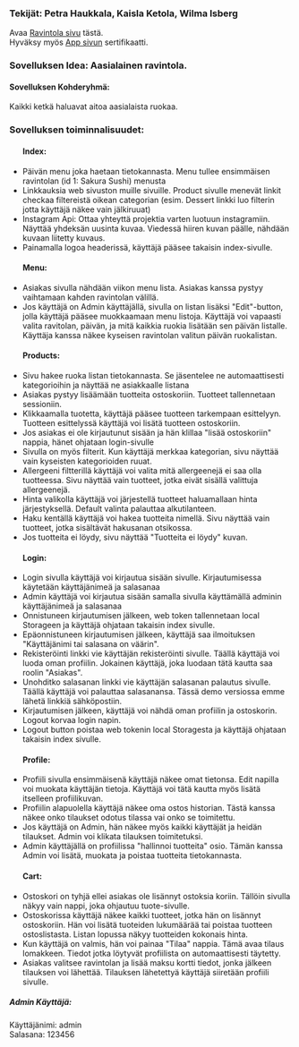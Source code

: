 <h3>Tekijät: Petra Haukkala, Kaisla Ketola, Wilma Isberg</h3>

Avaa [Ravintola sivu](https://users.metropolia.fi/~wilmais/web-projekti/HTML/index.html) tästä. <br>
Hyväksy myös [App sivun](https://10.120.32.75/app) sertifikaatti.

<h3>Sovelluksen Idea: Aasialainen ravintola.</h3> 

<h4>Sovelluksen Kohderyhmä: </h4> 
<p>Kaikki ketkä haluavat aitoa aasialaista ruokaa.</p>

<h3>Sovelluksen toiminnalisuudet: </h3>

<ul>
  <h4>Index:</h4>
    <li>Päivän menu joka haetaan tietokannasta. Menu tullee ensimmäisen ravintolan (id 1: Sakura Sushi) menusta </li>
    <li>Linkkauksia web sivuston muille sivuille. Product sivulle menevät linkit checkaa filtereistä oikean categorian (esim. Dessert linkki luo filterin jotta käyttäjä näkee vain jälkiruuat)</li>
    <li>Instagram Api: Ottaa yhteyttä projektia varten luotuun instagramiin. Näyttää yhdeksän uusinta kuvaa. Viedessä hiiren kuvan päälle, nähdään kuvaan liitetty kuvaus.</li>
    <li>Painamalla logoa headerissä, käyttäjä pääsee takaisin index-sivulle.</li>
    
  <h4>Menu:</h4>
    <li>Asiakas sivulla nähdään viikon menu lista. Asiakas kanssa pystyy vaihtamaan kahden ravintolan välillä.</li>
    <li>Jos käyttäjä on Admin käyttäjällä, sivulla on listan lisäksi "Edit"-button, jolla käyttäjä pääsee muokkaamaan menu listoja. Käyttäjä voi vapaasti valita ravitolan, päivän, ja mitä kaikkia ruokia lisätään sen päivän listalle. Käyttäja kanssa näkee kyseisen ravintolan valitun päivän ruokalistan. </li>
    
  <h4>Products:</h4>
    <li>Sivu hakee ruoka listan tietokannasta. Se jäsentelee ne automaattisesti kategorioihin ja näyttää ne asiakkaalle listana</li>
    <li>Asiakas pystyy lisäämään tuotteita ostoskoriin. Tuotteet tallennetaan sessioniin. </li>
    <li>Klikkaamalla tuotetta, käyttäjä pääsee tuotteen tarkempaan esittelyyn. Tuotteen esittelyssä käyttäjä voi lisätä tuotteen ostoskoriin. </li>
    <li>Jos asiakas ei ole kirjautunut sisään ja hän klillaa "lisää ostoskoriin" nappia, hänet ohjataan login-sivulle</li>
    <li>Sivulla on myös filterit. Kun käyttäjä merkkaa kategorian, sivu näyttää vain kyseisten kategorioiden ruuat.</li>
    <li>Allergeeni filtterillä käyttäjä voi valita mitä allergeenejä ei saa olla tuotteessa. Sivu näyttää vain tuotteet, jotka eivät sisällä valittuja allergeenejä.</li>
    <li>Hinta valikolla käyttäjä voi järjestellä tuotteet haluamallaan hinta järjestyksellä. Default valinta palauttaa alkutilanteen.</li>
    <li>Haku kentällä käyttäjä voi hakea tuotteita nimellä. Sivu näyttää vain tuotteet, jotka sisältävät hakusanan otsikossa.</li>
    <li>Jos tuotteita ei löydy, sivu näyttää "Tuotteita ei löydy" kuvan.</li>

  <h4>Login:</h4>
    <li>Login sivulla käyttäjä voi kirjautua sisään sivulle. Kirjautumisessa käytetään käyttäjänimeä ja salasanaa</li>
    <li>Admin käyttäjä voi kirjautua sisään samalla sivulla käyttämällä adminin käyttäjänimeä ja salasanaa</li>
    <li>Onnistuneen kirjautumisen jälkeen, web token tallennetaan local Storageen ja käyttäjä ohjataan takaisin index sivulle.</li>
    <li>Epäonnistuneen kirjautumisen jälkeen, käyttäjä saa ilmoituksen "Käyttäjänimi tai salasana on väärin".</li>
    <li>Rekisteröinti linkki vie käyttäjän rekisteröinti sivulle. Täällä käyttäjä voi luoda oman profiilin. Jokainen käyttäjä, joka luodaan tätä kautta saa roolin "Asiakas".</li>
    <li>Unohditko salasanan linkki vie käyttäjän salasanan palautus sivulle. Täällä käyttäjä voi palauttaa salasanansa. Tässä demo versiossa emme lähetä linkkiä sähköpostiin.</li>
    <li>Kirjautumisen jälkeen, käyttäjä voi nähdä oman profiilin ja ostoskorin. Logout korvaa login napin.</li>
    <li>Logout button poistaa web tokenin local Storagesta ja käyttäjä ohjataan takaisin index sivulle.</li>

  <h4>Profile:</h4>
    <li>Profiili sivulla ensimmäisenä käyttäjä näkee omat tietonsa. Edit napilla voi muokata käyttäjän tietoja. Käyttäjä voi tätä kautta myös lisätä itselleen profiilikuvan.</li>
    <li>Profiilin alapuolella käyttäjä näkee oma ostos historian. Tästä kanssa näkee onko tilaukset odotus tilassa vai onko se toimitettu.</li>
    <li>Jos käyttäjä on Admin, hän näkee myös kaikki käyttäjät ja heidän tilaukset. Admin voi klikata tilauksen toimitetuksi.</li>
    <li>Admin käyttäjällä on profiilissa "hallinnoi tuotteita" osio. Tämän kanssa Admin voi lisätä, muokata ja poistaa tuotteita tietokannasta.</li>

  <h4>Cart:</h4>
    <li>Ostoskori on tyhjä ellei asiakas ole lisännyt ostoksia koriin. Tällöin sivulla näkyy vain nappi, joka ohjautuu tuote-sivulle.</li>
    <li>Ostoskorissa käyttäjä näkee kaikki tuotteet, jotka hän on lisännyt ostoskoriin. Hän voi lisätä tuoteiden lukumäärää tai poistaa tuotteen ostoslistasta. Listan lopussa näkyy tuotteiden kokonais hinta.</li>
    <li>Kun käyttäjä on valmis, hän voi painaa "Tilaa" nappia. Tämä avaa tilaus lomakkeen. Tiedot jotka löytyvät profiilista on automaattisesti täytetty. </li>
    <li>Asiakas valitsee ravintolan ja lisää maksu kortti tiedot, jonka jälkeen tilauksen voi lähettää. Tilauksen lähetettyä käyttäjä siiretään profiili sivulle.</li>
    

</ul>

<h5>Admin Käyttäjä: <br> </h5>
  <p>Käyttäjänimi: admin <br>
  Salasana: 123456 </p>

